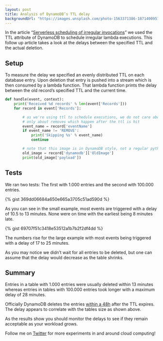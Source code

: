 ```yaml
---
layout: post
title: Analysis of DynamoDB’s TTL delay
backgroundUrl: "https://images.unsplash.com/photo-1563371386-187140095137?ixlib=rb-1.2.1&ixid=eyJhcHBfaWQiOjEyMDd9&auto=format&fit=crop&q=80"
---
```


In the article “[Serverless scheduling of irregular invocations](https://medium.com/@michabahr/scheduling-irregular-aws-lambda-executions-through-dynamodb-ttl-attributes-acd397dfbad9)” we used the TTL attribute of DynamoDB to schedule irregular lambda executions. This follow up article takes a look at the delays between the specified TTL and the actual deletion.

## Setup

To measure the delay we specified an evenly distributed TTL on each database entry. Upon deletion that entry is pushed into a stream which is then consumed by a lambda function. That lambda function prints the delay between the old record’s specified TTL and the current time.

```python
def handle(event, context):
    print('Received %d records' % len(event['Records']))
    for record in event['Records']:

        # as we're using ttl to schedule executions, we do not care about inserts or updates,
        # only about removes which happen after the ttl is hit
        event_name = record['eventName']
        if event_name != 'REMOVE':
            print('Skipping %s' % event_name)
            continue

        # note that this image is in DynamoDB style, not a regular python object and needs to be converted accordingly
        old_image = record['dynamodb']['OldImage']
        print(old_image['payload'])
```

## Tests

We ran two tests: The first with 1.000 entries and the second with 100.000 entries.

{% gist 369dd06684a650e665a3705c51ad590d %}

As you can see in the small example, most events are triggered with a delay of 10.5 to 13 minutes. None were on time with the earliest being 8 minutes late.

{% gist 69707f51c3418e53512a1b7b2f2df4dd %}

The numbers rise for the large example with most events being triggered with a delay of 17 to 25 minutes.

As you may notice we didn’t wait for all entries to be deleted, but one can assume that the delay would decrease as the table shrinks.

## Summary

Entries in a table with 1.000 entries were usually deleted within 13 minutes whereas entries in tables with 100.000 entries took longer with a maximum delay of 28 minutes.

Officially DynamoDB deletes the entries [within a 48h](https://docs.aws.amazon.com/amazondynamodb/latest/developerguide/howitworks-ttl.html) after the TTL expires. The delay appears to correlate with the tables size as shown above.

As the results show you should monitor the delays to see if they remain acceptable as your workload grows.

Follow me on [Twitter](https://twitter.com/michabahr) for more experiments in and around cloud computing!
